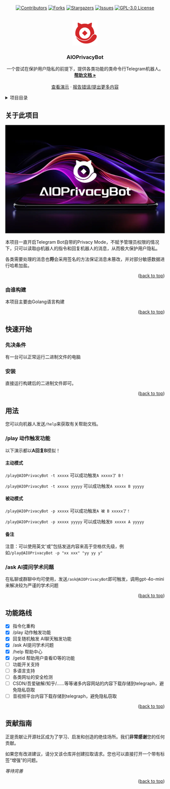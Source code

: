 <a id="readme-top"></a>

<div align="center">

[![Contributors][contributors-shield]][contributors-url]
[![Forks][forks-shield]][forks-url]
[![Stargazers][stars-shield]][stars-url]
[![Issues][issues-shield]][issues-url]
[![GPL-3.0 License][license-shield]][license-url]

</div>

<br />

<div align="center">
  <a href="https://github.com/iuu6/AIOPrivacyBot">
    <img src="images/logo.png" alt="Logo" width="80" height="80">
  </a>
  <h3 align="center">AIOPrivacyBot</h3>

  <p align="center">
    一个尝试在保护用户隐私的前提下，提供各类功能的类命令行Telegram机器人。
    <br />
    <a href="https://github.com/iuu6/AIOPrivacyBot"><strong>帮助文档 »</strong></a>
    <br />
    <br />
    <a href="https://t.me/AIOPrivacyBot">查看演示</a>
    ·
    <a href="https://github.com/iuu6/AIOPrivacyBot/issues">报告错误/提出更多内容</a>
  </p>

</div>




<details>
  <summary>项目目录</summary>
  <ol>
    <li>
      <a href="#关于此项目">关于此项目</a>
      <ul>
        <li><a href="#由谁构建">由谁构建</a></li>
      </ul>
    </li>
    <li>
      <a href="#快速开始">快速开始</a>
      <ul>
        <li><a href="#先决条件">先决条件</a></li>
        <li><a href="#安装">安装</a></li>
      </ul>
    </li>
    <li><a href="#用法">用法</a></li>
    <li><a href="#功能路线">功能路线</a></li>
    <li><a href="#贡献指南">贡献指南</a></li>
  </ol>
</details>



## 关于此项目

![Product Name Screen Shot][product-screenshot]

本项目一直开启Telegram Bot自带的Privacy Mode，不赋予管理员权限的情况下，只可以读取@机器人的指令和回复机器人的消息，从而极大保护用户隐私。

各类需要处理的消息也**将**会采用签名的方法保证消息未篡改，并对部分敏感数据进行哈希加盐。

<p align="right">(<a href="#readme-top">back to top</a>)</p>



### 由谁构建

本项目主要由Golang语言构建

<p align="right">(<a href="#readme-top">back to top</a>)</p>



## 快速开始

### 先决条件

有一台可以正常运行二进制文件的电脑

### 安装

直接运行构建后的二进制文件即可。

<p align="right">(<a href="#readme-top">back to top</a>)</p>

## 用法

您可以向机器人发送`/help`来获取有关帮助文档。

### /play 动作触发功能

以下演示都以**A回复B**模拟！

#### 主动模式

`/play@AIOPrivacyBot -t xxxxx` 可以成功触发`A xxxxx了 B！`

`/play@AIOPrivacyBot -t xxxxx yyyyy` 可以成功触发`A xxxxx B yyyyy`

#### 被动模式

`/play@AIOPrivacyBot -p xxxxx` 可以成功触发`A 被 B xxxxx了！`

`/play@AIOPrivacyBot -p xxxxx yyyyy` 可以成功触发`B xxxxx A yyyyy`

#### 备注
注意：可以使用英文'或"包括发送内容来高于空格优先级，例如`/play@AIOPrivacyBot -p "xx xxx" "yy yy y"`

### /ask AI提问学术问题

在私聊或群聊中均可使用，发送`/ask@AIOPrivacyBot`即可触发，调用gpt-4o-mini来解决较为严谨的学术问题



<p align="right">(<a href="#readme-top">back to top</a>)</p>

## 功能路线

- [x] 指令化重构
- [x] /play 动作触发功能
- [x] 回复随机触发 AI聊天触发功能
- [x] /ask AI提问学术问题
- [x] /help 帮助中心
- [x] /getid 帮助用户查看ID等的功能
- [ ] 功能开关支持
- [ ] 多语言支持
- [ ] 各类网址的安全检测
- [ ] CSDN/吾爱破解/知乎/……等等诸多内容网站的内容下载存储到telegraph，避免隐私窃取
- [ ] 音视频平台内容下载存储到telegraph，避免隐私窃取

<p align="right">(<a href="#readme-top">back to top</a>)</p>




## 贡献指南

正是贡献让开源社区成为了学习、启发和创造的绝佳场所。我们**非常感谢**您的任何贡献。

如果您有改进建议，请分叉该仓库并创建拉取请求。您也可以直接打开一个带有标签“增强”的问题。

*等待完善*

<p align="right">(<a href="#readme-top">back to top</a>)</p>


[contributors-shield]: https://img.shields.io/github/contributors/iuu6/AIOPrivacyBot.svg?style=for-the-badge
[contributors-url]: https://github.com/iuu6/AIOPrivacyBot/graphs/contributors
[forks-shield]: https://img.shields.io/github/forks/iuu6/AIOPrivacyBot.svg?style=for-the-badge
[forks-url]: https://github.com/iuu6/AIOPrivacyBot/network/members
[stars-shield]: https://img.shields.io/github/stars/iuu6/AIOPrivacyBot.svg?style=for-the-badge
[stars-url]: https://github.com/iuu6/AIOPrivacyBot/stargazers
[issues-shield]: https://img.shields.io/github/issues/iuu6/AIOPrivacyBot.svg?style=for-the-badge
[issues-url]: https://github.com/iuu6/AIOPrivacyBot/issues
[license-shield]: https://img.shields.io/github/license/iuu6/AIOPrivacyBot.svg?style=for-the-badge
[license-url]: https://github.com/iuu6/AIOPrivacyBot/blob/master/LICENSE
[product-screenshot]: images/screenshot.png